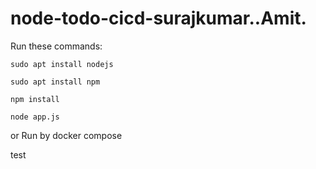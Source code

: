 # node-todo-cicd-surajkumar..Amit.

Run these commands:


`sudo apt install nodejs`


`sudo apt install npm`


`npm install`

`node app.js`

or Run by docker compose

test

